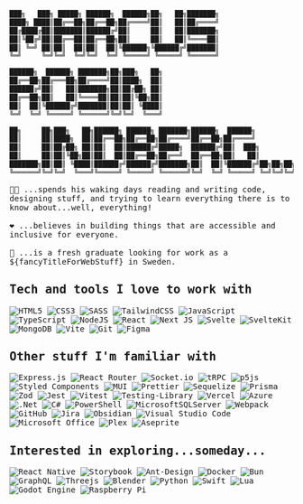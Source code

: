 ```swift
███╗   ███╗ █████╗ ██████╗  ██████╗██╗   ██╗███████╗
████╗ ████║██╔══██╗██╔══██╗██╔════╝██║   ██║██╔════╝
██╔████╔██║███████║██████╔╝██║     ██║   ██║███████╗
██║╚██╔╝██║██╔══██║██╔══██╗██║     ██║   ██║╚════██║
██║ ╚═╝ ██║██║  ██║██║  ██║╚██████╗╚██████╔╝███████║
╚═╝     ╚═╝╚═╝  ╚═╝╚═╝  ╚═╝ ╚═════╝ ╚═════╝ ╚══════╝

██████╗  ██████╗ ███████╗██╗███╗   ██╗
██╔══██╗██╔═══██╗██╔════╝██║████╗  ██║
██████╔╝██║   ██║███████╗██║██╔██╗ ██║
██╔══██╗██║   ██║╚════██║██║██║╚██╗██║
██║  ██║╚██████╔╝███████║██║██║ ╚████║
╚═╝  ╚═╝ ╚═════╝ ╚══════╝╚═╝╚═╝  ╚═══╝

██╗     ██╗███╗   ██╗██████╗ ██████╗ ███████╗██████╗  ██████╗
██║     ██║████╗  ██║██╔══██╗██╔══██╗██╔════╝██╔══██╗██╔════╝
██║     ██║██╔██╗ ██║██║  ██║██████╔╝█████╗  ██████╔╝██║  ███╗
██║     ██║██║╚██╗██║██║  ██║██╔══██╗██╔══╝  ██╔══██╗██║   ██║
███████╗██║██║ ╚████║██████╔╝██████╔╝███████╗██║  ██║╚██████╔╝██╗██╗██╗
╚══════╝╚═╝╚═╝  ╚═══╝╚═════╝ ╚═════╝ ╚══════╝╚═╝  ╚═╝ ╚═════╝ ╚═╝╚═╝╚═╝
```
<samp>
  👨‍💻 ...spends his waking days reading and writing code, designing stuff, and trying to learn everything there is to know about...well, everything!
  <br>
  <br>
  ❤️ ...believes in building things that are accessible and inclusive for everyone.
  <br>
  <br>
  🌱 ...is a fresh graduate looking for work as a ${fancyTitleForWebStuff} in Sweden.

  ## Tech and tools I love to work with
  ![HTML5](https://img.shields.io/badge/html5-%23E34F26.svg?style=for-the-badge&logo=html5&logoColor=white)
  ![CSS3](https://img.shields.io/badge/css3-%231572B6.svg?style=for-the-badge&logo=css3&logoColor=white)
  ![SASS](https://img.shields.io/badge/SASS-hotpink.svg?style=for-the-badge&logo=SASS&logoColor=white)
  ![TailwindCSS](https://img.shields.io/badge/tailwindcss-%2338B2AC.svg?style=for-the-badge&logo=tailwind-css&logoColor=white)
  ![JavaScript](https://img.shields.io/badge/javascript-%23323330.svg?style=for-the-badge&logo=javascript&logoColor=%23F7DF1E)
  ![TypeScript](https://img.shields.io/badge/typescript-%23007ACC.svg?style=for-the-badge&logo=typescript&logoColor=white)
  ![NodeJS](https://img.shields.io/badge/node.js-6DA55F?style=for-the-badge&logo=node.js&logoColor=white)
  ![React](https://img.shields.io/badge/react-%2320232a.svg?style=for-the-badge&logo=react&logoColor=%2361DAFB)
  ![Next JS](https://img.shields.io/badge/Next-black?style=for-the-badge&logo=next.js&logoColor=white)
  ![Svelte](https://img.shields.io/badge/svelte-%23f1413d.svg?style=for-the-badge&logo=svelte&logoColor=white)
  ![SvelteKit](https://img.shields.io/badge/sveltekit-%23f1413d.svg?style=for-the-badge&logo=svelte&logoColor=white)
  ![MongoDB](https://img.shields.io/badge/MongoDB-%234ea94b.svg?style=for-the-badge&logo=mongodb&logoColor=white)
  ![Vite](https://img.shields.io/badge/vite-%23646CFF.svg?style=for-the-badge&logo=vite&logoColor=white)
  ![Git](https://img.shields.io/badge/git-%23F05033.svg?style=for-the-badge&logo=git&logoColor=white)
  ![Figma](https://img.shields.io/badge/figma-%230ACF83.svg?style=for-the-badge&logo=figma&logoColor=white)
  
  ## Other stuff I'm familiar with
  ![Express.js](https://img.shields.io/badge/express.js-%23404d59.svg?style=for-the-badge&logo=express&logoColor=%2361DAFB)
  ![React Router](https://img.shields.io/badge/React_Router-CA4245?style=for-the-badge&logo=react-router&logoColor=white)
  ![Socket.io](https://img.shields.io/badge/Socket.io-black?style=for-the-badge&logo=socket.io&badgeColor=010101)
  ![tRPC](https://img.shields.io/badge/tRPC-%232596BE.svg?style=for-the-badge&logo=tRPC&logoColor=white)
  ![p5js](https://img.shields.io/badge/p5.js-ED225D?style=for-the-badge&logo=p5.js&logoColor=FFFFFF)
  ![Styled Components](https://img.shields.io/badge/styled--components-DB7093?style=for-the-badge&logo=styled-components&logoColor=white)
  ![MUI](https://img.shields.io/badge/MUI-%230081CB.svg?style=for-the-badge&logo=mui&logoColor=white)
  ![Prettier](https://img.shields.io/badge/prettier-%23F7B93E.svg?style=for-the-badge&logo=prettier&logoColor=black)
  ![Sequelize](https://img.shields.io/badge/Sequelize-52B0E7?style=for-the-badge&logo=Sequelize&logoColor=white)
  ![Prisma](https://img.shields.io/badge/Prisma-3982CE?style=for-the-badge&logo=Prisma&logoColor=white)
  ![Zod](https://img.shields.io/badge/zod-%233068b7.svg?style=for-the-badge&logo=zod&logoColor=white)
  ![Jest](https://img.shields.io/badge/-jest-%23C21325?style=for-the-badge&logo=jest&logoColor=white)
  ![Vitest](https://img.shields.io/badge/-Vitest-252529?style=for-the-badge&logo=vitest&logoColor=FCC72B)
  ![Testing-Library](https://img.shields.io/badge/-TestingLibrary-%23E33332?style=for-the-badge&logo=testing-library&logoColor=white)
  ![Vercel](https://img.shields.io/badge/vercel-%23000000.svg?style=for-the-badge&logo=vercel&logoColor=white)
  ![Azure](https://img.shields.io/badge/azure-%230072C6.svg?style=for-the-badge&logo=microsoftazure&logoColor=white)
  ![.Net](https://img.shields.io/badge/.NET-5C2D91?style=for-the-badge&logo=.net&logoColor=white)
  ![C#](https://img.shields.io/badge/c%23-%23239120.svg?style=for-the-badge&logo=csharp&logoColor=white)
  ![PowerShell](https://img.shields.io/badge/PowerShell-%235391FE.svg?style=for-the-badge&logo=powershell&logoColor=white)
  ![MicrosoftSQLServer](https://img.shields.io/badge/Microsoft%20SQL%20Server-CC2927?style=for-the-badge&logo=microsoft%20sql%20server&logoColor=white)
  ![Webpack](https://img.shields.io/badge/webpack-%238DD6F9.svg?style=for-the-badge&logo=webpack&logoColor=black)
  ![GitHub](https://img.shields.io/badge/github-%23121011.svg?style=for-the-badge&logo=github&logoColor=white)
  ![Jira](https://img.shields.io/badge/jira-%230A0FFF.svg?style=for-the-badge&logo=jira&logoColor=white)
  ![Obsidian](https://img.shields.io/badge/Obsidian-%23483699.svg?style=for-the-badge&logo=obsidian&logoColor=white)
  ![Visual Studio Code](https://img.shields.io/badge/Visual%20Studio%20Code-0078d7.svg?style=for-the-badge&logo=visual-studio-code&logoColor=white)
  ![Microsoft Office](https://img.shields.io/badge/Microsoft_Office-D83B01?style=for-the-badge&logo=microsoft-office&logoColor=white)
  ![Plex](https://img.shields.io/badge/plex-%23E5A00D.svg?style=for-the-badge&logo=plex&logoColor=white)
  ![Aseprite](https://img.shields.io/badge/Aseprite-FFFFFF?style=for-the-badge&logo=Aseprite&logoColor=#7D929E)
  
  ## Interested in exploring...someday...
  ![React Native](https://img.shields.io/badge/react_native-%2320232a.svg?style=for-the-badge&logo=react&logoColor=%2361DAFB)
  ![Storybook](https://img.shields.io/badge/-Storybook-FF4785?style=for-the-badge&logo=storybook&logoColor=white)
  ![Ant-Design](https://img.shields.io/badge/-AntDesign-%230170FE?style=for-the-badge&logo=ant-design&logoColor=white)
  ![Docker](https://img.shields.io/badge/docker-%230db7ed.svg?style=for-the-badge&logo=docker&logoColor=white)
  ![Bun](https://img.shields.io/badge/Bun-%23000000.svg?style=for-the-badge&logo=bun&logoColor=white)
  ![GraphQL](https://img.shields.io/badge/-GraphQL-E10098?style=for-the-badge&logo=graphql&logoColor=white)
  ![Threejs](https://img.shields.io/badge/threejs-black?style=for-the-badge&logo=three.js&logoColor=white)
  ![Blender](https://img.shields.io/badge/blender-%23F5792A.svg?style=for-the-badge&logo=blender&logoColor=white)
  ![Python](https://img.shields.io/badge/python-3670A0?style=for-the-badge&logo=python&logoColor=ffdd54)
  ![Swift](https://img.shields.io/badge/swift-F54A2A?style=for-the-badge&logo=swift&logoColor=white)
  ![Lua](https://img.shields.io/badge/lua-%232C2D72.svg?style=for-the-badge&logo=lua&logoColor=white)
  ![Godot Engine](https://img.shields.io/badge/GODOT-%23FFFFFF.svg?style=for-the-badge&logo=godot-engine)
  ![Raspberry Pi](https://img.shields.io/badge/-Raspberry_Pi-C51A4A?style=for-the-badge&logo=Raspberry-Pi)
</samp>
